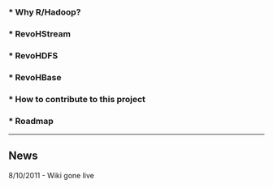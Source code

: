 ### * Why R/Hadoop?
### * RevoHStream
### * RevoHDFS
### * RevoHBase
### * How to contribute to this project
### * Roadmap
***************************
## News

8/10/2011 - Wiki gone live